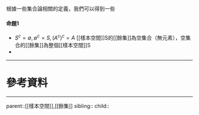 根據一些集合論相關的定義，我們可以得到一些

#### 命題1
- $S^c=\emptyset,\emptyset^c=S,(A^c)^c=A$
[[樣本空間]]S的[[餘集]]為空集合（無元素），空集合的[[餘集]]為整個[[樣本空間]]S
- 
- - -
# 參考資料

- - -
parent::[[樣本空間]],[[餘集]]
sibling::
child::